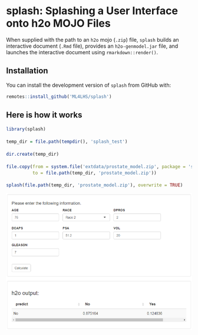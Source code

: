 
<!-- README.md is generated from README.Rmd. Please edit that file -->

# splash: Splashing a User Interface onto h2o MOJO Files

<!-- badges: start -->

<!-- badges: end -->

When supplied with the path to an `h2o` mojo (`.zip`) file, `splash`
builds an interactive document (`.Rmd` file), provides an
`h2o-genmodel.jar` file, and launches the interactive document using
`rmarkdown::render()`.

## Installation

You can install the development version of `splash` from GitHub with:

``` r
remotes::install_github('ML4LHS/splash')
```

## Here is how it works

``` r
library(splash)

temp_dir = file.path(tempdir(), 'splash_test')

dir.create(temp_dir)

file.copy(from = system.file('extdata/prostate_model.zip', package = 'splash'),
          to = file.path(temp_dir, 'prostate_model.zip'))

splash(file.path(temp_dir, 'prostate_model.zip'), overwrite = TRUE)
```

![Screenshot of splash](splash_screenshot.png)
